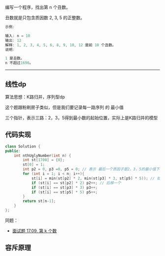 
编写一个程序，找出第 n 个丑数。

丑数就是只包含质因数 2, 3, 5 的正整数。

```cpp
示例:

输入: n = 10
输出: 12
解释: 1, 2, 3, 4, 5, 6, 8, 9, 10, 12 是前 10 个丑数。
说明:  

1 是丑数。
n 不超过1690。

```

---

## 线性dp

算法思想：K路归并，序列型dp

这个题跟粉刷房子类似，但是我们要记录每一路序列 的 最小值

三个指针，表示三路：2，3，5得到最小数的起始位置，实际上是K路归并的模型

## 代码实现

```cpp
class Solution {
public:
    int nthUglyNumber(int n) {
        int st[1700] = {0};
        st[0] = 1;
        int p2 = 0, p3 =0, p5 = 0; // 表示 最后一个质因子是2，3，5的最小值下标
        for (int i = 1; i < n; i++){
            st[i] = min(st[p2] * 2, min(st[p3] * 3, st[p5] * 5)); // 如果路数很大，可以用优先队列优化
            if (st[i] == st[p2] * 2) p2++; // 后移一个
            if (st[i] == st[p3] * 3) p3++;
            if (st[i] == st[p5] * 5) p5++;
        }
        return st[n-1];
    }
};
```

同题：

- [面试题 17.09. 第 k 个数](https://leetcode-cn.com/problems/get-kth-magic-number-lcci/)

## 容斥原理

